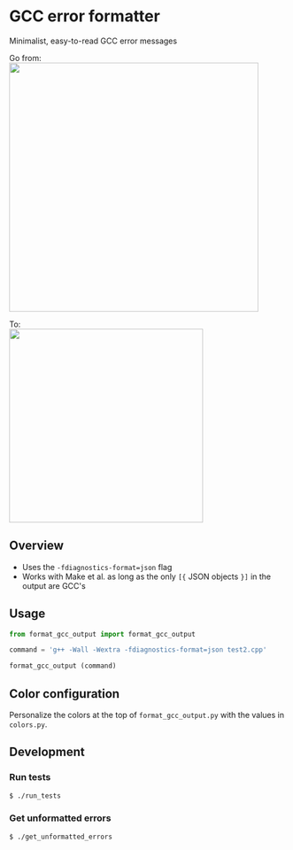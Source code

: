 
# GCC error formatter

Minimalist, easy-to-read GCC error messages<br>

Go from:<br>
<img src='standard_output.png' height='450px'>

To:<br>
<img src='formatted_output.png' height='350px'>


## Overview

- Uses the `-fdiagnostics-format=json` flag
- Works with Make et al. as long as the only `[{` JSON objects `}]` in the output are GCC's


## Usage

```python
from format_gcc_output import format_gcc_output

command = 'g++ -Wall -Wextra -fdiagnostics-format=json test2.cpp'

format_gcc_output (command)
```


## Color configuration

Personalize the colors at the top of `format_gcc_output.py` with the values in `colors.py`.<br>


## Development

### Run tests
```bash
$ ./run_tests
```


### Get unformatted errors
```bash
$ ./get_unformatted_errors
```

